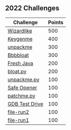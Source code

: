 ## 2022 Challenges ##

| Challenge  | Points |
| ------------- | ------------- |
| [Wizardlike](./wizardLike)  | 500 |
| [Keygenme](./keygenme) | 400 |
| [unpackme](./unpackme) | 300 |
| [Bbbbloat](./bbbbloat) | 300 |
| [Fresh Java](./freshJava) | 200 |
| [bloat.py](./bloatPy) | 200 |
| [unpackme.py](./unpackmePy) | 100 |
| [Safe Opener](./safeOpener) | 100 |
| [patchme.py](./patchmePy) | 100 |
| [GDB Test Drive](./gdbTestDrive) | 100 |
| [file-run2](./fileRun2) | 100 |
| [file-run1](./fileRun1) | 100 |




